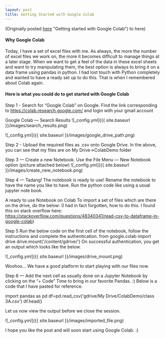 ```yaml
---
layout: post
title: Getting Started with Google Colab
---
```




(Originally posted [here](https://medium.com/@pyarisingh/getting-started-with-google-colab-3252ba9cd74a) "Getting started with Google Colab") to here)

#### Why Google Colab
Today, I have a set of excel files with me. As always, the more the number of excel files we work on, the more it becomes difficult to manage things at a later stage. When we want to get a feel of the data in these excel sheets and want to try manipulating them, the best option is always to bring it on a data frame using pandas in python. I had lost touch with Python completely and wanted to have a ready set up to do this. That is when I remembered about Colab again.


#### Here is what you could do to get started with Google Colab
Step 1 - Search for “Google Colab” on Google. Find the link corresponding to https://colab.research.google.com/ and login with your gmail account

Google Colab — Search Results
![_config.yml]({{ site.baseurl }}/images/search_results.png)


![_config.yml]({{ site.baseurl }}/images/google_drive_path.png)

Step 2 - Upload the required files as .csv onto Google Drive. In the above, you can see that my files are on My Drive->ColabDemo folder

Step 3 — Create a new Notebook. Use the File Menu — New Notebook option (picture attached below)
![_config.yml]({{ site.baseurl }}/images/create_new_notebook.png)



Step 4 — Tadang! The notebook is ready to use! Rename the notebook to have the name you like to have. Run the python code like using a usual jupyter note book.

A ready to use Notebook on Colab
To import a set of files which are there on the drive, do the below:
(I had in fact forgotten, how to do this. I found this on stack overflow here: https://stackoverflow.com/questions/48340341/read-csv-to-dataframe-in-google-colab)

Step 5
Run the below code on the first cell of the notebook, follow the instructions and complete the authentication.
from google.colab import drive
drive.mount('/content/gdrive/')
On successful authentication, you get an output which looks like the below.

![_config.yml]({{ site.baseurl }}/images/drive_mount.png)


Woohoo… We have a good platform to start playing with our files now.


Step 6 — Add the next cell as usually done on a Jupyter Notebook by clicking on the “+ Code”
Time to bring in our favorite Pandas. :) Below is a code that I have pasted for reference.

import pandas as pd
df=pd.read_csv('gdrive/My Drive/ColabDemo/class 3A.csv')
df.head()

Let us now view the output before we close the session.

![_config.yml]({{ site.baseurl }}/images/imported_file.png)


I hope you like the post and will soon start using Google Colab. :)

